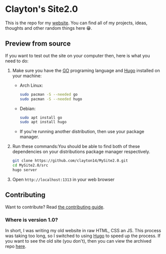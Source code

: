 # Clayton's Site2.0

This is the repo for my [website](https://claytoneasley.org/).
You can find all of my projects, ideas, thoughts and other random things here  😁.

## Preview from source

If you want to test out the site on your computer then, here is what you need to do:

1. Make sure you have the [GO](https://go.dev/) programing language and [Hugo](https://gohugo.io/) installed on your machine:
   
    - Arch Linux:
        ```bash
        sudo pacman -S --needed go
        sudo pacman -S --needed hugo
        ```
    - Debian:
        ```bash
        sudo apt install go
        sudo apt install hugo
        ```
    - If you're running another distribution, then use your package manager.
 
2. Run these commands:You should be able to find both of these dependencies on your distributions package manager respectively.
    ```bash
    git clone https://github.com/clayton14/MySite2.0.git
    cd MySite2.0/src
    hugo server
    ```
6. Open `http://localhost:1313` in your web browser


## Contributing
Want to contribute? Read [the contributing guide](/CONTRIBUTING.md).
 

### Where is version 1.0?
In short, I was writing my old website in raw HTML, CSS an JS. This process was taking too long, so I switched to using [Hugo](https://gohugo.io/) to speed up the process. If you want to see the old site (you don't), then you can view the archived repo [here](https://github.com/clayton14/MySite).